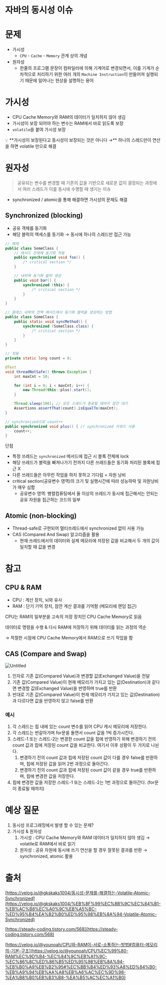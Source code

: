 # 자바의 동시성 이슈

# 문제

- 가시성
    - `CPU` - `Cache` - `Memory` 관계 상의 개념
- 원자성
    - 한줄의 프로그램 문장이 컴파일러에 의해 기계어로 변경되면서, 이를 기계가 순차적으로 처리하기 위한 여러 개의 `Machine Instruction`이 만들어져 실행되기 때문에 일어나는 현상을 설명하는 용어

# 가시성

- CPU Cache Memory와 RAM의 데이터가 일치하지 않아 생김
- 가시성이 보장 되어야 하는 변수는 RAM에서 바로 읽도록 보장
- `volatile`을 붙여 가시성 보장

<aside>
💡 **가시성이 보장된다고 동시성이 보장되는 것은 아니다
→** 하나의 스레드만이 연산을 하면 volatile 만으로 해결

</aside>

# 원자성

> 공유되는 변수를 변경할 때 기존의 값을 기반으로 새로운 값이 결정되는 과정에서 여러 스레드가 이를 동시에 수행할 때 생기는 이슈
> 
- synchronized / atomic을 통해 해결하면 가시성의 문제도 해결

## Synchronized (blocking)

- 공유 객체를 동기화
- 해당 블럭의 액세스를 동기화 → 동시에 하나의 스레드만 접근 가능

```java
// 예제
public class SomeClass {
    // 메서드 전체에 동기화 적용
    public synchronized void foo() { 
        /* critical section */
    }

    // 내부에 동기화 블럭 생성
    public void bar() {
        synchronized (this) {
            /* critical section */
        }
    }
}

// 클래스 내부의 전역 메서드에서 동기화 블럭을 생성하는 방법
public class SomeClass {
    public static void syncMethod() {
        synchronized (SomeClass.class) {
            /* critical section */
        }
    }
}
```

```java
// 적용
private static long count = 0;

@Test
void threadNotSafe() throws Exception {
    int maxCnt = 10;

    for (int i = 0; i < maxCnt; i++) {
        new Thread(this::plus).start();
    }

    Thread.sleep(100); // 모든 스레드가 종료될 때까지 잠깐 대기
    Assertions.assertThat(count).isEqualTo(maxCnt);
}

// synchronized으로 count++
public synchronized void plus() { // synchronized 키워드 사용
    count++;
}
```

단점

- 특정 쓰레드는 `synchronized` 메서드에 접근 시 블록 전체에 lock
- 해당 쓰레드가 블럭을 빠져나가기 전까지 다른 쓰레드들은 동기화 처리된 블록에 접근 X
- 다른 쓰레드들은 아무런 작업을 하지 못하고 기다림 = 자원 낭비
- critical section(공유변수 영역)의 크기 및 실행시간에 따라 성능하락 및 자원낭비가 매우 심함
    - 공유변수 영역: 병렬컴퓨팅에서 둘 이상의 쓰레드가 동시에 접근해서는 안되는 공유 자원을 접근하는 코드의 일부

## Atomic (non-blocking)

- Thread-safe로 구현되어 멀티쓰레드에서 synchronized 없이 사용 가능
- CAS (Compared And Swap) 알고리즘을 활용
    - 현재 쓰레드에서의 데이터와 실제 메모리에 저장된 값을 비교해서 두 개의 값이 일치할 때 값을 변경

# 참고

## CPU & RAM

- CPU : 계산 장치, 뇌와 유사
- RAM : 단기 기억 장치, 잠깐 계산 결과를 기억함 (메모리에 랜덤 접근)

CPU는 RAM의 일부분을 고속의 저장 장치인 CPU Cache Memory로 읽음

데이터로 명령을 수행 & 다시 RAM에 저장하기 위해 데이터를 읽는 과정의 역순

→ 적절한 시점에 CPU Cache Memory에서 RAM으로 쓰기 작업을 함

## CAS (Compare and Swap)

![Untitled](https://user-images.githubusercontent.com/61227459/178503392-df4ef66a-7847-44fb-8a8f-406474d7c23a.png)

1. 인자로 기존 값(Compared Value)과 변경할 값(Exchanged Value)을 전달
2. 기존 값(Compared Value)이 현재 메모리가 가지고 있는 값(Destination)과 같다면 변경할 값(Exchanged Value)을 반영하며 true를 반환
3. 반대로 기존 값(Compared Value)이 현재 메모리가 가지고 있는 값(Destination)과 다르다면 값을 반영하지 않고 false를 반환

### 예시

1. 각 스레드는 힙 내에 있는 count 변수를 읽어 CPU 캐시 메모리에 저장한다.
2. 각 스레드는 번갈아가며 for문을 돌면서 count 값을 1씩 증가시킨다.
3. 스레드-1 또는 스레드-2는 변경한 count 값을 힙에 반영하기 위해 변경하기 전의 count 값과 힙에 저장된 count 값을 비교한다. 여기서 이후 상황이 두 가지로 나뉜다.
    1. 변경하기 전의 count 값과 힙에 저장된 count 값이 다를 경우 false를 반환하며, 힙에 저장된 값을 읽어 2번 과정으로 돌아간다.
    2. 변경하기 전의 count 값과 힙에 저장된 count 값이 같을 경우 true를 반환하며, 힙에 변경한 값을 저장한다.
4. 힙에 변경한 값을 저장한 스레드-1 또는 스레드-2는 1번 과정으로 돌아간다. (for문이 종료될 때까지)

# 예상 질문

1. 동시성 프로그래밍에서 발생 할 수 있는 문제?
2. 가시성 & 원자성
    1. 가시성 : CPU Cache Memory와 RAM 데이터가 일치하지 않아 생김 → volatile로 RAM에서 바로 읽기
    2. 원자성 : 공유 자원에 동시에 쓰기 연산을 할 경우 잘못된 결과를 반환 → synchronized, atomic 활용

# 출처

[https://velog.io/@gkskaks1004/동시성-문제를-해결하는-Volatile-Atomic-Synchronized](https://velog.io/@gkskaks1004/%EB%8F%99%EC%8B%9C%EC%84%B1-%EB%AC%B8%EC%A0%9C%EB%A5%BC-%ED%95%B4%EA%B2%B0%ED%95%98%EB%8A%94-Volatile-Atomic-Synchronized)

[https://steady-coding.tistory.com/568](https://steady-coding.tistory.com/568)

[https://velog.io/@younoah/CPU와-RAM이-서로-소통하는-방법#컴퓨터-메모리의-기본-구조](https://velog.io/@younoah/CPU%EC%99%80-RAM%EC%9D%B4-%EC%84%9C%EB%A1%9C-%EC%86%8C%ED%86%B5%ED%95%98%EB%8A%94-%EB%B0%A9%EB%B2%95#%EC%BB%B4%ED%93%A8%ED%84%B0-%EB%A9%94%EB%AA%A8%EB%A6%AC%EC%9D%98-%EA%B8%B0%EB%B3%B8-%EA%B5%AC%EC%A1%B0)